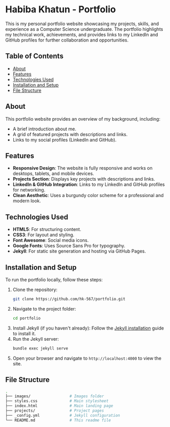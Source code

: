 # Habiba Khatun - Portfolio

This is my personal portfolio website showcasing my projects, skills, and experience as a Computer Science undergraduate. The portfolio highlights my technical work, achievements, and provides links to my LinkedIn and GitHub profiles for further collaboration and opportunities.

## Table of Contents
- [About](#about)
- [Features](#features)
- [Technologies Used](#technologies-used)
- [Installation and Setup](#installation-and-setup)
- [File Structure](#file-structure)

## About

This portfolio website provides an overview of my background, including:
- A brief introduction about me.
- A grid of featured projects with descriptions and links.
- Links to my social profiles (LinkedIn and GitHub).

## Features
- **Responsive Design**: The website is fully responsive and works on desktops, tablets, and mobile devices.
- **Projects Section**: Displays key projects with descriptions and links.
- **LinkedIn & GitHub Integration**: Links to my LinkedIn and GitHub profiles for networking.
- **Clean Aesthetic**: Uses a burgundy color scheme for a professional and modern look.

## Technologies Used
- **HTML5**: For structuring content.
- **CSS3**: For layout and styling.
- **Font Awesome**: Social media icons.
- **Google Fonts**: Uses Source Sans Pro for typography.
- **Jekyll**: For static site generation and hosting via GitHub Pages.

## Installation and Setup

To run the portfolio locally, follow these steps:

1. Clone the repository:
   ```bash
   git clone https://github.com/hk-567/portfolio.git
2. Navigate to the project folder:
   ```bash
   cd portfolio
3. Install Jekyll (if you haven't already): Follow the [Jekyll installation](https://jekyllrb.com/docs/installation/) guide to install it.
4. Run the Jekyll server:
   ```bash
   bundle exec jekyll serve
5. Open your browser and navigate to `http://localhost:4000` to view the site.

## File Structure
  ```bash
.
├── images/                 # Images folder  
├── styles.css              # Main stylesheet
├── index.html              # Main landing page
├── projects/               # Project pages
├── _config.yml             # Jekyll configuration
└── README.md               # This readme file


